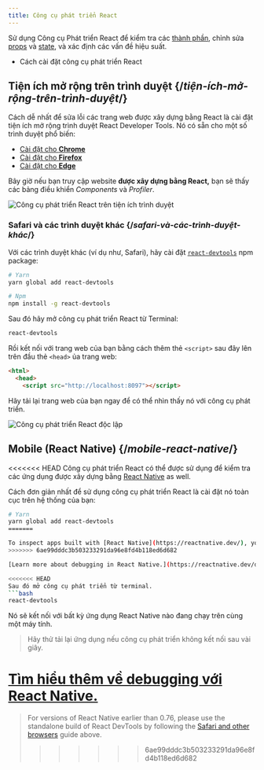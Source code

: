 ```yaml
---
title: Công cụ phát triển React
---
```


<Intro>

Sử dụng Công cụ Phát triển React để kiểm tra các [thành phần](/learn/your-first-component), chỉnh sửa [props](/learn/passing-props-to-a-component) và [state](/learn/state-a-components-memory), và xác định các vấn đề hiệu suất.

</Intro>

<YouWillLearn>

* Cách cài đặt công cụ phát triển React

</YouWillLearn>

## Tiện ích mở rộng trên trình duyệt {/*tiện-ích-mở-rộng-trên-trình-duyệt*/}

Cách dễ nhất để sửa lỗi các trang web được xây dựng bằng React là cài đặt tiện ích mở rộng trình duyệt React Developer Tools. Nó có sẵn cho một số trình duyệt phổ biến:

* [Cài đặt cho **Chrome**](https://chrome.google.com/webstore/detail/react-developer-tools/fmkadmapgofadopljbjfkapdkoienihi?hl=en)
* [Cài đặt cho **Firefox**](https://addons.mozilla.org/en-US/firefox/addon/react-devtools/)
* [Cài đặt cho **Edge**](https://microsoftedge.microsoft.com/addons/detail/react-developer-tools/gpphkfbcpidddadnkolkpfckpihlkkil)

Bây giờ nếu bạn truy cập website **được xây dựng bằng React,** bạn sẽ thấy các bảng điều khiển _Components_ và _Profiler_.

![Công cụ phát triển React trên tiện ích trình duyệt](/images/docs/react-devtools-extension.png)

### Safari và các trình duyệt khác {/*safari-và-các-trình-duyệt-khác*/}
Với các trình duyệt khác (ví dụ như, Safari), hãy cài đặt [`react-devtools`](https://www.npmjs.com/package/react-devtools) npm package:
```bash
# Yarn
yarn global add react-devtools

# Npm
npm install -g react-devtools
```

Sau đó hãy mở công cụ phát triển React từ Terminal:
```bash
react-devtools
```

Rồi kết nối với trang web của bạn bằng cách thêm thẻ `<script>` sau đây lên trên đầu thẻ `<head>` ủa trang web:
```html {3}
<html>
  <head>
    <script src="http://localhost:8097"></script>
```

Hãy tải lại trang web của bạn ngay để có thể nhìn thấy nó với công cụ phát triển.

![Công cụ phát triển React độc lập](/images/docs/react-devtools-standalone.png)

## Mobile (React Native) {/*mobile-react-native*/}
<<<<<<< HEAD
Công cụ phát triển React có thể được sử dụng để kiểm tra các ứng dụng được xây dựng bằng [React Native](https://reactnative.dev/) as well.

Cách đơn giản nhất để sử dụng công cụ phát triển React là cài đặt nó toàn cục trên hệ thống của bạn:
```bash
# Yarn
yarn global add react-devtools
=======

To inspect apps built with [React Native](https://reactnative.dev/), you can use [React Native DevTools](https://reactnative.dev/docs/debugging/react-native-devtools), the built-in debugger that deeply integrates React Developer Tools. All features work identically to the browser extension, including native element highlighting and selection.
>>>>>>> 6ae99dddc3b503233291da96e8fd4b118ed6d682

[Learn more about debugging in React Native.](https://reactnative.dev/docs/debugging)

<<<<<<< HEAD
Sau đó mở công cụ phát triển từ terminal.
```bash
react-devtools
```

Nó sẽ kết nối với bất kỳ ứng dụng React Native nào đang chạy trên cùng một máy tính.

> Hãy thử tải lại ứng dụng nếu công cụ phát triển không kết nối sau vài giây.

[Tìm hiểu thêm về debugging với React Native.](https://reactnative.dev/docs/debugging)
=======
> For versions of React Native earlier than 0.76, please use the standalone build of React DevTools by following the [Safari and other browsers](#safari-and-other-browsers) guide above.
>>>>>>> 6ae99dddc3b503233291da96e8fd4b118ed6d682
